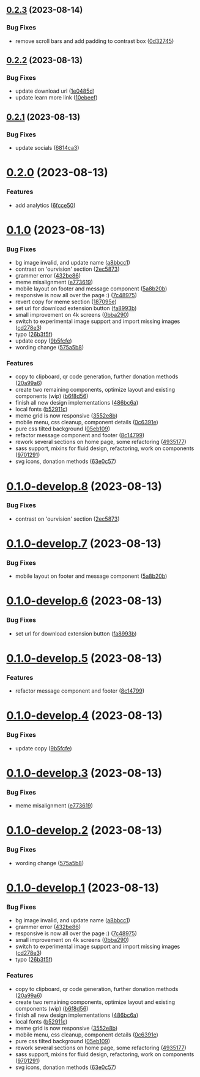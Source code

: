 ## [0.2.3](https://git.lumeweb.com/LumeWeb/lumeweb.com/compare/v0.2.2...v0.2.3) (2023-08-14)


### Bug Fixes

* remove scroll bars and add padding to contrast box ([0d32745](https://git.lumeweb.com/LumeWeb/lumeweb.com/commit/0d32745b1817b84211404093a0e10e7015cf6b3e))

## [0.2.2](https://git.lumeweb.com/LumeWeb/lumeweb.com/compare/v0.2.1...v0.2.2) (2023-08-13)


### Bug Fixes

* update download url ([1e0485d](https://git.lumeweb.com/LumeWeb/lumeweb.com/commit/1e0485d1ccb74153557dcff46856350034594ec2))
* update learn more link ([10ebeef](https://git.lumeweb.com/LumeWeb/lumeweb.com/commit/10ebeefaed5292d492976b078d5a2dd5ef1f3c9e))

## [0.2.1](https://git.lumeweb.com/LumeWeb/lumeweb.com/compare/v0.2.0...v0.2.1) (2023-08-13)


### Bug Fixes

* update socials ([6814ca3](https://git.lumeweb.com/LumeWeb/lumeweb.com/commit/6814ca3be56753ea9159ac5f07847fe722b6f0b3))

# [0.2.0](https://git.lumeweb.com/LumeWeb/lumeweb.com/compare/v0.1.0...v0.2.0) (2023-08-13)


### Features

* add analytics ([6fcce50](https://git.lumeweb.com/LumeWeb/lumeweb.com/commit/6fcce50dab4d93aaa95520f89b676f40a29ea21d))

# [0.1.0](https://git.lumeweb.com/LumeWeb/lumeweb.com/compare/v0.0.1...v0.1.0) (2023-08-13)


### Bug Fixes

* bg image invalid, and update name ([a8bbcc1](https://git.lumeweb.com/LumeWeb/lumeweb.com/commit/a8bbcc19ec87ed09fb26512651deb7b5a4d1a098))
* contrast on 'ourvision' section ([2ec5873](https://git.lumeweb.com/LumeWeb/lumeweb.com/commit/2ec58730439533d5dbe329ae9a5def22c0c67566))
* grammer error ([432be86](https://git.lumeweb.com/LumeWeb/lumeweb.com/commit/432be86cc584543c560581936d63714db5037849))
* meme misalignment ([e773619](https://git.lumeweb.com/LumeWeb/lumeweb.com/commit/e773619524647074554005f18ec8840ddd06b1cb))
* mobile layout on footer and message component ([5a8b20b](https://git.lumeweb.com/LumeWeb/lumeweb.com/commit/5a8b20b16e1493d4a6238acd81718f8b500c1ac4))
* responsive is now all over the page :) ([7c48975](https://git.lumeweb.com/LumeWeb/lumeweb.com/commit/7c48975f79720b88131c27a7559120597a4e3f5c))
* revert copy for meme section ([187095e](https://git.lumeweb.com/LumeWeb/lumeweb.com/commit/187095e54f22d58d933df59bb5fcab631fcb0831))
* set url for download extension button ([fa8993b](https://git.lumeweb.com/LumeWeb/lumeweb.com/commit/fa8993b2bd422cbc2bc09c467dbc1749a8a921bb))
* small improvement on 4k screens ([0bba290](https://git.lumeweb.com/LumeWeb/lumeweb.com/commit/0bba290f286b9f54a6b3e14c4c5e1d516f44dcf9))
* switch to experimental image support and import missing images ([cd278e3](https://git.lumeweb.com/LumeWeb/lumeweb.com/commit/cd278e3a466b59df6946634142aa17016b4024ff))
* typo ([26b3f5f](https://git.lumeweb.com/LumeWeb/lumeweb.com/commit/26b3f5f8788151a06dbcf83bb848918ccaf8d067))
* update copy ([9b5fcfe](https://git.lumeweb.com/LumeWeb/lumeweb.com/commit/9b5fcfea318a83f662ae436fce0444c2dd808040))
* wording change ([575a5b8](https://git.lumeweb.com/LumeWeb/lumeweb.com/commit/575a5b81495b3560a8146d4d35cd4a0064d37a32))


### Features

* copy to clipboard, qr code generation, further donation methods ([20a99a6](https://git.lumeweb.com/LumeWeb/lumeweb.com/commit/20a99a65d85fd55526ff0e3bee382794f7e528f5))
* create two remaining components, optimize layout and existing components (wip) ([b6f8d56](https://git.lumeweb.com/LumeWeb/lumeweb.com/commit/b6f8d567baaf5a6d0358e1dcb0de39ad081f32f0))
* finish all new design implementations ([486bc6a](https://git.lumeweb.com/LumeWeb/lumeweb.com/commit/486bc6ae7278e66aa2cd6f9d3e5c2df491d21960))
* local fonts ([b52911c](https://git.lumeweb.com/LumeWeb/lumeweb.com/commit/b52911cb51d2b3a4169da07a80ab39b9503492cf))
* meme grid is now responsive ([3552e8b](https://git.lumeweb.com/LumeWeb/lumeweb.com/commit/3552e8bb845d154a833a7e37ee30b2135e03bd79))
* mobile menu, css cleanup, component details ([0c6391e](https://git.lumeweb.com/LumeWeb/lumeweb.com/commit/0c6391e3a13e62f2c93035e8dd82577b63b42fd6))
* pure css tilted background ([05eb109](https://git.lumeweb.com/LumeWeb/lumeweb.com/commit/05eb1099386f3cdf1f300a82d6bb2eee4c60f861))
* refactor message component and footer ([8c14799](https://git.lumeweb.com/LumeWeb/lumeweb.com/commit/8c14799f5a0136cffffd05d90e83a81f53954b81))
* rework several sections on home page, some refactoring ([4935177](https://git.lumeweb.com/LumeWeb/lumeweb.com/commit/4935177908f9411de0999048367cc384592f198a))
* sass support, mixins for fluid design, refactoring, work on components ([9701291](https://git.lumeweb.com/LumeWeb/lumeweb.com/commit/97012911aab8659d0ddb268a9bc54d72e1c37b6f))
* svg icons, donation methods ([63e0c57](https://git.lumeweb.com/LumeWeb/lumeweb.com/commit/63e0c57b0329f76609f6d9a55a37585dfce7f45d))

# [0.1.0-develop.8](https://git.lumeweb.com/LumeWeb/lumeweb.com/compare/v0.1.0-develop.7...v0.1.0-develop.8) (2023-08-13)


### Bug Fixes

* contrast on 'ourvision' section ([2ec5873](https://git.lumeweb.com/LumeWeb/lumeweb.com/commit/2ec58730439533d5dbe329ae9a5def22c0c67566))

# [0.1.0-develop.7](https://git.lumeweb.com/LumeWeb/lumeweb.com/compare/v0.1.0-develop.6...v0.1.0-develop.7) (2023-08-13)


### Bug Fixes

* mobile layout on footer and message component ([5a8b20b](https://git.lumeweb.com/LumeWeb/lumeweb.com/commit/5a8b20b16e1493d4a6238acd81718f8b500c1ac4))

# [0.1.0-develop.6](https://git.lumeweb.com/LumeWeb/lumeweb.com/compare/v0.1.0-develop.5...v0.1.0-develop.6) (2023-08-13)


### Bug Fixes

* set url for download extension button ([fa8993b](https://git.lumeweb.com/LumeWeb/lumeweb.com/commit/fa8993b2bd422cbc2bc09c467dbc1749a8a921bb))

# [0.1.0-develop.5](https://git.lumeweb.com/LumeWeb/lumeweb.com/compare/v0.1.0-develop.4...v0.1.0-develop.5) (2023-08-13)


### Features

* refactor message component and footer ([8c14799](https://git.lumeweb.com/LumeWeb/lumeweb.com/commit/8c14799f5a0136cffffd05d90e83a81f53954b81))

# [0.1.0-develop.4](https://git.lumeweb.com/LumeWeb/lumeweb.com/compare/v0.1.0-develop.3...v0.1.0-develop.4) (2023-08-13)


### Bug Fixes

* update copy ([9b5fcfe](https://git.lumeweb.com/LumeWeb/lumeweb.com/commit/9b5fcfea318a83f662ae436fce0444c2dd808040))

# [0.1.0-develop.3](https://git.lumeweb.com/LumeWeb/lumeweb.com/compare/v0.1.0-develop.2...v0.1.0-develop.3) (2023-08-13)


### Bug Fixes

* meme misalignment ([e773619](https://git.lumeweb.com/LumeWeb/lumeweb.com/commit/e773619524647074554005f18ec8840ddd06b1cb))

# [0.1.0-develop.2](https://git.lumeweb.com/LumeWeb/lumeweb.com/compare/v0.1.0-develop.1...v0.1.0-develop.2) (2023-08-13)


### Bug Fixes

* wording change ([575a5b8](https://git.lumeweb.com/LumeWeb/lumeweb.com/commit/575a5b81495b3560a8146d4d35cd4a0064d37a32))

# [0.1.0-develop.1](https://git.lumeweb.com/LumeWeb/lumeweb.com/compare/v0.0.1...v0.1.0-develop.1) (2023-08-13)


### Bug Fixes

* bg image invalid, and update name ([a8bbcc1](https://git.lumeweb.com/LumeWeb/lumeweb.com/commit/a8bbcc19ec87ed09fb26512651deb7b5a4d1a098))
* grammer error ([432be86](https://git.lumeweb.com/LumeWeb/lumeweb.com/commit/432be86cc584543c560581936d63714db5037849))
* responsive is now all over the page :) ([7c48975](https://git.lumeweb.com/LumeWeb/lumeweb.com/commit/7c48975f79720b88131c27a7559120597a4e3f5c))
* small improvement on 4k screens ([0bba290](https://git.lumeweb.com/LumeWeb/lumeweb.com/commit/0bba290f286b9f54a6b3e14c4c5e1d516f44dcf9))
* switch to experimental image support and import missing images ([cd278e3](https://git.lumeweb.com/LumeWeb/lumeweb.com/commit/cd278e3a466b59df6946634142aa17016b4024ff))
* typo ([26b3f5f](https://git.lumeweb.com/LumeWeb/lumeweb.com/commit/26b3f5f8788151a06dbcf83bb848918ccaf8d067))


### Features

* copy to clipboard, qr code generation, further donation methods ([20a99a6](https://git.lumeweb.com/LumeWeb/lumeweb.com/commit/20a99a65d85fd55526ff0e3bee382794f7e528f5))
* create two remaining components, optimize layout and existing components (wip) ([b6f8d56](https://git.lumeweb.com/LumeWeb/lumeweb.com/commit/b6f8d567baaf5a6d0358e1dcb0de39ad081f32f0))
* finish all new design implementations ([486bc6a](https://git.lumeweb.com/LumeWeb/lumeweb.com/commit/486bc6ae7278e66aa2cd6f9d3e5c2df491d21960))
* local fonts ([b52911c](https://git.lumeweb.com/LumeWeb/lumeweb.com/commit/b52911cb51d2b3a4169da07a80ab39b9503492cf))
* meme grid is now responsive ([3552e8b](https://git.lumeweb.com/LumeWeb/lumeweb.com/commit/3552e8bb845d154a833a7e37ee30b2135e03bd79))
* mobile menu, css cleanup, component details ([0c6391e](https://git.lumeweb.com/LumeWeb/lumeweb.com/commit/0c6391e3a13e62f2c93035e8dd82577b63b42fd6))
* pure css tilted background ([05eb109](https://git.lumeweb.com/LumeWeb/lumeweb.com/commit/05eb1099386f3cdf1f300a82d6bb2eee4c60f861))
* rework several sections on home page, some refactoring ([4935177](https://git.lumeweb.com/LumeWeb/lumeweb.com/commit/4935177908f9411de0999048367cc384592f198a))
* sass support, mixins for fluid design, refactoring, work on components ([9701291](https://git.lumeweb.com/LumeWeb/lumeweb.com/commit/97012911aab8659d0ddb268a9bc54d72e1c37b6f))
* svg icons, donation methods ([63e0c57](https://git.lumeweb.com/LumeWeb/lumeweb.com/commit/63e0c57b0329f76609f6d9a55a37585dfce7f45d))
